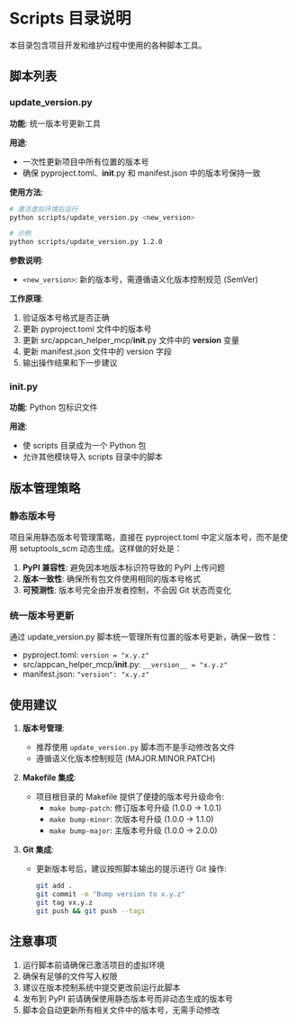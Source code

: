 # Scripts 目录说明

本目录包含项目开发和维护过程中使用的各种脚本工具。

## 脚本列表

### update_version.py
**功能**: 统一版本号更新工具

**用途**: 
- 一次性更新项目中所有位置的版本号
- 确保 pyproject.toml、__init__.py 和 manifest.json 中的版本号保持一致

**使用方法**:
```bash
# 激活虚拟环境后运行
python scripts/update_version.py <new_version>

# 示例
python scripts/update_version.py 1.2.0
```

**参数说明**:
- `<new_version>`: 新的版本号，需遵循语义化版本控制规范 (SemVer)

**工作原理**:
1. 验证版本号格式是否正确
2. 更新 pyproject.toml 文件中的版本号
3. 更新 src/appcan_helper_mcp/__init__.py 文件中的 __version__ 变量
4. 更新 manifest.json 文件中的 version 字段
5. 输出操作结果和下一步建议

### __init__.py
**功能**: Python 包标识文件

**用途**: 
- 使 scripts 目录成为一个 Python 包
- 允许其他模块导入 scripts 目录中的脚本

## 版本管理策略

### 静态版本号
项目采用静态版本号管理策略，直接在 pyproject.toml 中定义版本号，而不是使用 setuptools_scm 动态生成。这样做的好处是：

1. **PyPI 兼容性**: 避免因本地版本标识符导致的 PyPI 上传问题
2. **版本一致性**: 确保所有包文件使用相同的版本号格式
3. **可预测性**: 版本号完全由开发者控制，不会因 Git 状态而变化

### 统一版本号更新
通过 update_version.py 脚本统一管理所有位置的版本号更新，确保一致性：
- pyproject.toml: `version = "x.y.z"`
- src/appcan_helper_mcp/__init__.py: `__version__ = "x.y.z"`
- manifest.json: `"version": "x.y.z"`

## 使用建议

1. **版本号管理**: 
   - 推荐使用 `update_version.py` 脚本而不是手动修改各文件
   - 遵循语义化版本控制规范 (MAJOR.MINOR.PATCH)

2. **Makefile 集成**:
   - 项目根目录的 Makefile 提供了便捷的版本号升级命令:
     - `make bump-patch`: 修订版本号升级 (1.0.0 → 1.0.1)
     - `make bump-minor`: 次版本号升级 (1.0.0 → 1.1.0)
     - `make bump-major`: 主版本号升级 (1.0.0 → 2.0.0)

3. **Git 集成**:
   - 更新版本号后，建议按照脚本输出的提示进行 Git 操作:
     ```bash
     git add .
     git commit -m "Bump version to x.y.z"
     git tag vx.y.z
     git push && git push --tags
     ```

## 注意事项

1. 运行脚本前请确保已激活项目的虚拟环境
2. 确保有足够的文件写入权限
3. 建议在版本控制系统中提交更改前运行此脚本
4. 发布到 PyPI 前请确保使用静态版本号而非动态生成的版本号
5. 脚本会自动更新所有相关文件中的版本号，无需手动修改